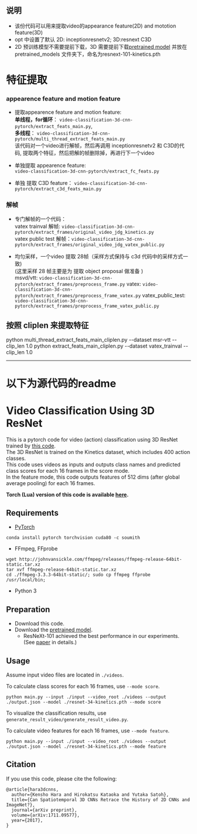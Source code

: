 ## 说明
- 该份代码可以用来提取video的appearance feature(2D) and mototion feature(3D)
- opt 中设置了默认 2D: inceptionresnetv2; 3D:resnext C3D
- 2D 预训练模型不需要提前下载，3D 需要提前下载[pretrained model](https://drive.google.com/drive/folders/1zvl89AgFAApbH0At-gMuZSeQB_LpNP-M?usp=sharing)
并放在 pretrained_models 文件夹下，命名为resnext-101-kinetics.pth



# 特征提取
### appearence feature and motion feature
- 提取appearence feature and motion feature:    
  **单线程，for循环**： `video-classification-3d-cnn-pytorch/extract_feats_main.py`,    
  **多线程**： `video-classification-3d-cnn-pytorch/multi_thread_extract_feats_main.py`  
  该代码对一个video进行解帧，然后再调用 inceptionresnetv2 和 C3D的代码, 提取两个特征，然后把解的帧删除掉，再进行下一个video     
  
- 单独提取 appearence feature:    
  `video-classification-3d-cnn-pytorch/extract_fc_feats.py`    

- 单独 提取 C3D  feature：
   `video-classification-3d-cnn-pytorch/extract_c3d_feats_main.py`  


### 解帧 
- 专门解帧的一个代码：    
  vatex trainval 解帧: `video-classification-3d-cnn-pytorch/extract_frames/original_video_jdg_kinetics.py`  
  vatex public test 解帧：`video-classification-3d-cnn-pytorch/extract_frames/original_video_jdg_vatex_public.py`  
  
- 均匀采样，一个video 提取 28帧（采样方式保持与 c3d 代码中的采样方式一致)    
  (这里采样 28 帧主要是为 提取 object proposal 做准备 )  
  msvd/vtt: `video-classification-3d-cnn-pytorch/extract_frames/preprocess_frame.py`
  vatex: `video-classification-3d-cnn-pytorch/extract_frames/preprocess_frame_vatex.py`
  vatex_public_test: `video-classification-3d-cnn-pytorch/extract_frames/preprocess_frame_vatex_public.py`


## 按照 cliplen 来提取特征

python multi_thread_extract_feats_main_cliplen.py --dataset msr-vtt --clip_len 1.0
python extract_feats_main_cliplen.py --dataset vatex_trainval --clip_len 1.0

----------------------------
# 以下为源代码的readme

# Video Classification Using 3D ResNet
This is a pytorch code for video (action) classification using 3D ResNet trained by [this code](https://github.com/kenshohara/3D-ResNets-PyTorch).  
The 3D ResNet is trained on the Kinetics dataset, which includes 400 action classes.  
This code uses videos as inputs and outputs class names and predicted class scores for each 16 frames in the score mode.  
In the feature mode, this code outputs features of 512 dims (after global average pooling) for each 16 frames.  

**Torch (Lua) version of this code is available [here](https://github.com/kenshohara/video-classification-3d-cnn).**

## Requirements
* [PyTorch](http://pytorch.org/)
```
conda install pytorch torchvision cuda80 -c soumith
```
* FFmpeg, FFprobe
```
wget http://johnvansickle.com/ffmpeg/releases/ffmpeg-release-64bit-static.tar.xz
tar xvf ffmpeg-release-64bit-static.tar.xz
cd ./ffmpeg-3.3.3-64bit-static/; sudo cp ffmpeg ffprobe /usr/local/bin;
```
* Python 3

## Preparation
* Download this code.
* Download the [pretrained model](https://drive.google.com/drive/folders/1zvl89AgFAApbH0At-gMuZSeQB_LpNP-M?usp=sharing).  
  * ResNeXt-101 achieved the best performance in our experiments. (See [paper](https://arxiv.org/abs/1711.09577) in details.)

## Usage
Assume input video files are located in ```./videos```.

To calculate class scores for each 16 frames, use ```--mode score```.
```
python main.py --input ./input --video_root ./videos --output ./output.json --model ./resnet-34-kinetics.pth --mode score
```
To visualize the classification results, use ```generate_result_video/generate_result_video.py```.

To calculate video features for each 16 frames, use ```--mode feature```.
```
python main.py --input ./input --video_root ./videos --output ./output.json --model ./resnet-34-kinetics.pth --mode feature
```


## Citation
If you use this code, please cite the following:
```
@article{hara3dcnns,
  author={Kensho Hara and Hirokatsu Kataoka and Yutaka Satoh},
  title={Can Spatiotemporal 3D CNNs Retrace the History of 2D CNNs and ImageNet?},
  journal={arXiv preprint},
  volume={arXiv:1711.09577},
  year={2017},
}
```
